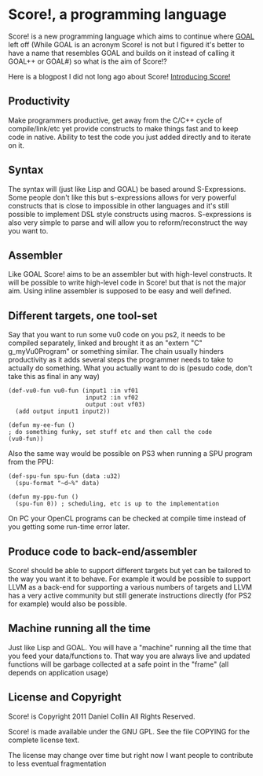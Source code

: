 Score!, a programming language
=============================================================================

Score! is a new programming language which aims to continue where [GOAL](http://en.wikipedia.org/wiki/Game_Oriented_Assembly_Lisp) 
left off (While GOAL is an acronym Score! is not but I figured it's better to have a name that 
resembles GOAL and builds on it instead of calling it GOAL++ or GOAL#) so what is the aim of Score!?

Here is a blogpost I did not long ago about Score! [Introducing Score!](http://altdevblogaday.com/introducing-score) 

Productivity
------------

Make programmers productive, get away from the C/C++ cycle of compile/link/etc yet provide constructs 
to make things fast and to keep code in native. Ability to test the code you just added directly and to iterate on it.

Syntax
------

The syntax will (just like Lisp and GOAL) be based around S-Expressions. Some people don't 
like this but s-expressions allows for very powerful constructs that is close to impossible 
in other languages and it's still possible to implement DSL style constructs using macros. 
S-expressions is also very simple to parse and will allow you to reform/reconstruct the way you want to.

Assembler
---------

Like GOAL Score! aims to be an assembler but with high-level constructs. 
It will be possible to write high-level code in Score! but that is not the major aim. 
Using inline assembler is supposed to be easy and well defined.

Different targets, one tool-set
-------------------------------

Say that you want to run some vu0 code on you ps2, it needs to be compiled separately, 
linked and brought it as an "extern "C" g_myVu0Program" or something similar. 
The chain usually hinders productivity as it adds several steps the programmer needs 
to take to actually do something. What you actually want to do is 
(pesudo code, don't take this as final in any way)

	(def-vu0-fun vu0-fun (input1 :in vf01                      
   	                      input2 :in vf02                      
   	                      output :out vf03)  
  	  (add output input1 input2))

	(defun my-ee-fun ()  
  	; do something funky, set stuff etc and then call the code  
  	(vu0-fun))

Also the same way would be possible on PS3 when running a SPU program from the PPU:

	(def-spu-fun spu-fun (data :u32)  
  	  (spu-format "~d~%" data)

	(defun my-ppu-fun ()  
  	  (spu-fun 0)) ; scheduling, etc is up to the implementation

On PC your OpenCL programs can be checked at compile time instead 
of you getting some run-time error later.

Produce code to back-end/assembler
----------------------------------

Score! should be able to support different targets but yet can be tailored to 
the way you want it to behave. For example it would be possible to support LLVM 
as a back-end for supporting a various numbers of targets and LLVM has a very 
active community but still generate instructions directly (for PS2 for example) 
would also be possible.

Machine running all the time
----------------------------

Just like Lisp and GOAL. You will have a "machine" running all the time that 
you feed your data/functions to. That way you are always live and updated functions 
will be garbage collected at a safe point in the "frame" (all depends on application usage)

License and Copyright
---------------------

Score! is Copyright 2011 Daniel Collin All Rights Reserved.

Score! is made available under the GNU GPL. See the file COPYING for the
complete license text.

The license may change over time but right now I want people to contribute to less eventual fragmentation

